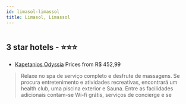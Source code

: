 ```yaml
---
id: limasol-limassol
title: Limasol, Limassol
---
```


<center><img src="https://i.travelapi.com/hotels/1000000/90000/83000/82956/cf30f131_z.jpg" alt="" /></center>


##  3 star hotels - ⭐️⭐️⭐️

-    [Kapetanios Odyssia](https://www.hurb.com/br/aud/https://www.hurb.com/br/hotels/limasol/kapetanios-odyssia-HT-I5JB?cmp=18055) Prices from R$ 452,99
   > Relaxe no spa de serviço completo e desfrute de massagens. Se procura entretenimento e atividades recreativas, encontrará um health club, uma piscina exterior e Sauna. Entre as facilidades adicionais contam-se Wi-fi grátis, serviços de concierge e se
